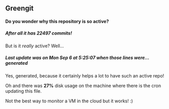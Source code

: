 ## Greengit

#### Do you wonder why this repository is so active?

##### After all it has 22497 commits!

But is it *really* active? Well...

##### Last update was on Mon Sep 6 at 5:25:07 when those lines were... generated

Yes, generated, because it certainly helps a lot to have such an active repo!

Oh and there was **27%** disk usage on the machine
where there is the cron updating this file.

Not the best way to monitor a VM in the cloud but it works! :)
